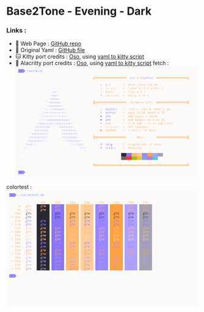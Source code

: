 # Base2Tone - Evening - Dark

### Links :
- 📃 Web Page : [GitHub repo](https://github.com/atelierbram/Base2Tone)
- 📃 Original Yaml : [GitHub file](https://github.com/atelierbram/Base2Tone-alacritty/blob/master/config/alacritty-base2tone-evening-light.yml)
- 🐱 Kitty port credits : [Oso](github.com/KernelOso), using [yaml to kitty script](https://github.com/KernelOso/yaml-to-kitty-color-converter)
- 🚀 Alacritty port credits : [Oso](github.com/KernelOso), using [yaml to kitty script](https://github.com/KernelOso/yaml-to-alacrity-color-converter)
fetch : <br>
![screenshot](./assets/fetch.png)

colortest : <br>
![colortest](./assets/colortest.png)